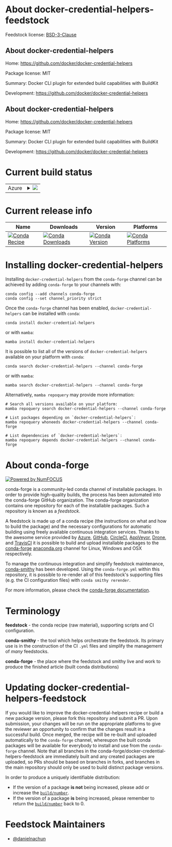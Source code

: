 About docker-credential-helpers-feedstock
=========================================

Feedstock license: [BSD-3-Clause](https://github.com/conda-forge/docker-credential-helpers-feedstock/blob/main/LICENSE.txt)


About docker-credential-helpers
-------------------------------

Home: https://github.com/docker/docker-credential-helpers

Package license: MIT

Summary: Docker CLI plugin for extended build capabilities with BuildKit

Development: https://github.com/docker/docker-credential-helpers

About docker-credential-helpers
-------------------------------

Home: https://github.com/docker/docker-credential-helpers

Package license: MIT

Summary: Docker CLI plugin for extended build capabilities with BuildKit

Development: https://github.com/docker/docker-credential-helpers

Current build status
====================


<table>
    
  <tr>
    <td>Azure</td>
    <td>
      <details>
        <summary>
          <a href="https://dev.azure.com/conda-forge/feedstock-builds/_build/latest?definitionId=23474&branchName=main">
            <img src="https://dev.azure.com/conda-forge/feedstock-builds/_apis/build/status/docker-credential-helpers-feedstock?branchName=main">
          </a>
        </summary>
        <table>
          <thead><tr><th>Variant</th><th>Status</th></tr></thead>
          <tbody><tr>
              <td>linux_64</td>
              <td>
                <a href="https://dev.azure.com/conda-forge/feedstock-builds/_build/latest?definitionId=23474&branchName=main">
                  <img src="https://dev.azure.com/conda-forge/feedstock-builds/_apis/build/status/docker-credential-helpers-feedstock?branchName=main&jobName=linux&configuration=linux%20linux_64_" alt="variant">
                </a>
              </td>
            </tr><tr>
              <td>linux_aarch64</td>
              <td>
                <a href="https://dev.azure.com/conda-forge/feedstock-builds/_build/latest?definitionId=23474&branchName=main">
                  <img src="https://dev.azure.com/conda-forge/feedstock-builds/_apis/build/status/docker-credential-helpers-feedstock?branchName=main&jobName=linux&configuration=linux%20linux_aarch64_" alt="variant">
                </a>
              </td>
            </tr><tr>
              <td>linux_ppc64le</td>
              <td>
                <a href="https://dev.azure.com/conda-forge/feedstock-builds/_build/latest?definitionId=23474&branchName=main">
                  <img src="https://dev.azure.com/conda-forge/feedstock-builds/_apis/build/status/docker-credential-helpers-feedstock?branchName=main&jobName=linux&configuration=linux%20linux_ppc64le_" alt="variant">
                </a>
              </td>
            </tr><tr>
              <td>osx_64</td>
              <td>
                <a href="https://dev.azure.com/conda-forge/feedstock-builds/_build/latest?definitionId=23474&branchName=main">
                  <img src="https://dev.azure.com/conda-forge/feedstock-builds/_apis/build/status/docker-credential-helpers-feedstock?branchName=main&jobName=osx&configuration=osx%20osx_64_" alt="variant">
                </a>
              </td>
            </tr><tr>
              <td>osx_arm64</td>
              <td>
                <a href="https://dev.azure.com/conda-forge/feedstock-builds/_build/latest?definitionId=23474&branchName=main">
                  <img src="https://dev.azure.com/conda-forge/feedstock-builds/_apis/build/status/docker-credential-helpers-feedstock?branchName=main&jobName=osx&configuration=osx%20osx_arm64_" alt="variant">
                </a>
              </td>
            </tr><tr>
              <td>win_64</td>
              <td>
                <a href="https://dev.azure.com/conda-forge/feedstock-builds/_build/latest?definitionId=23474&branchName=main">
                  <img src="https://dev.azure.com/conda-forge/feedstock-builds/_apis/build/status/docker-credential-helpers-feedstock?branchName=main&jobName=win&configuration=win%20win_64_" alt="variant">
                </a>
              </td>
            </tr>
          </tbody>
        </table>
      </details>
    </td>
  </tr>
</table>

Current release info
====================

| Name | Downloads | Version | Platforms |
| --- | --- | --- | --- |
| [![Conda Recipe](https://img.shields.io/badge/recipe-docker--credential--helpers-green.svg)](https://anaconda.org/conda-forge/docker-credential-helpers) | [![Conda Downloads](https://img.shields.io/conda/dn/conda-forge/docker-credential-helpers.svg)](https://anaconda.org/conda-forge/docker-credential-helpers) | [![Conda Version](https://img.shields.io/conda/vn/conda-forge/docker-credential-helpers.svg)](https://anaconda.org/conda-forge/docker-credential-helpers) | [![Conda Platforms](https://img.shields.io/conda/pn/conda-forge/docker-credential-helpers.svg)](https://anaconda.org/conda-forge/docker-credential-helpers) |

Installing docker-credential-helpers
====================================

Installing `docker-credential-helpers` from the `conda-forge` channel can be achieved by adding `conda-forge` to your channels with:

```
conda config --add channels conda-forge
conda config --set channel_priority strict
```

Once the `conda-forge` channel has been enabled, `docker-credential-helpers` can be installed with `conda`:

```
conda install docker-credential-helpers
```

or with `mamba`:

```
mamba install docker-credential-helpers
```

It is possible to list all of the versions of `docker-credential-helpers` available on your platform with `conda`:

```
conda search docker-credential-helpers --channel conda-forge
```

or with `mamba`:

```
mamba search docker-credential-helpers --channel conda-forge
```

Alternatively, `mamba repoquery` may provide more information:

```
# Search all versions available on your platform:
mamba repoquery search docker-credential-helpers --channel conda-forge

# List packages depending on `docker-credential-helpers`:
mamba repoquery whoneeds docker-credential-helpers --channel conda-forge

# List dependencies of `docker-credential-helpers`:
mamba repoquery depends docker-credential-helpers --channel conda-forge
```


About conda-forge
=================

[![Powered by
NumFOCUS](https://img.shields.io/badge/powered%20by-NumFOCUS-orange.svg?style=flat&colorA=E1523D&colorB=007D8A)](https://numfocus.org)

conda-forge is a community-led conda channel of installable packages.
In order to provide high-quality builds, the process has been automated into the
conda-forge GitHub organization. The conda-forge organization contains one repository
for each of the installable packages. Such a repository is known as a *feedstock*.

A feedstock is made up of a conda recipe (the instructions on what and how to build
the package) and the necessary configurations for automatic building using freely
available continuous integration services. Thanks to the awesome service provided by
[Azure](https://azure.microsoft.com/en-us/services/devops/), [GitHub](https://github.com/),
[CircleCI](https://circleci.com/), [AppVeyor](https://www.appveyor.com/),
[Drone](https://cloud.drone.io/welcome), and [TravisCI](https://travis-ci.com/)
it is possible to build and upload installable packages to the
[conda-forge](https://anaconda.org/conda-forge) [anaconda.org](https://anaconda.org/)
channel for Linux, Windows and OSX respectively.

To manage the continuous integration and simplify feedstock maintenance,
[conda-smithy](https://github.com/conda-forge/conda-smithy) has been developed.
Using the ``conda-forge.yml`` within this repository, it is possible to re-render all of
this feedstock's supporting files (e.g. the CI configuration files) with ``conda smithy rerender``.

For more information, please check the [conda-forge documentation](https://conda-forge.org/docs/).

Terminology
===========

**feedstock** - the conda recipe (raw material), supporting scripts and CI configuration.

**conda-smithy** - the tool which helps orchestrate the feedstock.
                   Its primary use is in the construction of the CI ``.yml`` files
                   and simplify the management of *many* feedstocks.

**conda-forge** - the place where the feedstock and smithy live and work to
                  produce the finished article (built conda distributions)


Updating docker-credential-helpers-feedstock
============================================

If you would like to improve the docker-credential-helpers recipe or build a new
package version, please fork this repository and submit a PR. Upon submission,
your changes will be run on the appropriate platforms to give the reviewer an
opportunity to confirm that the changes result in a successful build. Once
merged, the recipe will be re-built and uploaded automatically to the
`conda-forge` channel, whereupon the built conda packages will be available for
everybody to install and use from the `conda-forge` channel.
Note that all branches in the conda-forge/docker-credential-helpers-feedstock are
immediately built and any created packages are uploaded, so PRs should be based
on branches in forks, and branches in the main repository should only be used to
build distinct package versions.

In order to produce a uniquely identifiable distribution:
 * If the version of a package **is not** being increased, please add or increase
   the [``build/number``](https://docs.conda.io/projects/conda-build/en/latest/resources/define-metadata.html#build-number-and-string).
 * If the version of a package **is** being increased, please remember to return
   the [``build/number``](https://docs.conda.io/projects/conda-build/en/latest/resources/define-metadata.html#build-number-and-string)
   back to 0.

Feedstock Maintainers
=====================

* [@danielnachun](https://github.com/danielnachun/)

